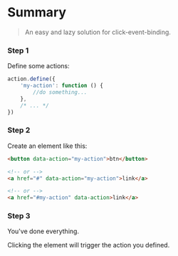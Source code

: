 # Summary

> An easy and lazy solution for click-event-binding.

### Step 1

Define some actions:

```js
action.define({
    'my-action': function () {
        //do something...
    },
    /* ... */
})
```

### Step 2

Create an element like this:

```html
<button data-action="my-action">btn</button>

<!-- or -->
<a href="#" data-action="my-action">link</a>

<!-- or -->
<a href="#my-action" data-action>link</a>
```

### Step 3

You've done everything.

Clicking the element will trigger the action you defined.
